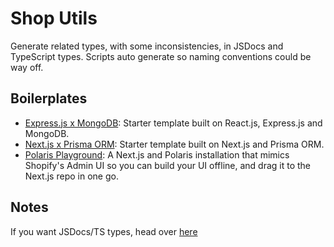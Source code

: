 # Shop Utils

Generate related types, with some inconsistencies, in JSDocs and TypeScript types. Scripts auto generate so naming conventions could be way off.

## Boilerplates

- [Express.js x MongoDB](https://github.com/kinngh/shopify-node-express-mongodb-app): Starter template built on React.js, Express.js and MongoDB.
- [Next.js x Prisma ORM](https://github.com/kinngh/shopify-nextjs-prisma-app): Starter template built on Next.js and Prisma ORM.
- [Polaris Playground](https://github.com/kinngh/shopify-polaris-playground): A Next.js and Polaris installation that mimics Shopify's Admin UI so you can build your UI offline, and drag it to the Next.js repo in one go.

## Notes

If you want JSDocs/TS types, head over [here](./types/)
